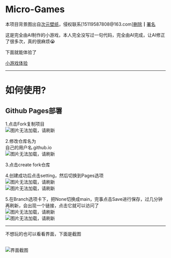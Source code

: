 # Micro-Games

<p>本项目背景图出自<a href="https://www.13th.tech/">次元壁纸</a>，侵权联系[15119587808@163.com]<a href="mailto:15119587808@163.com?subject=侵权问题&body=你好，我是***，你在项目Micro-Games中使用了我创作的图片，请你立刻删除该图片!">删除</a>┃<a href="mailto:15119587808@163.com?subject=侵权问题&body=你好，我是***，你在项目Micro-Games中使用了我创作的图片，请你在项目中给我的图片署名，请署上这个名字：***!">署名</a>
<p>这是完全由AI制作的小游戏，本人完全没写过一句代码，完全由AI完成，让AI修正了很多次，真的很麻烦😭</p>
<p>下面就能体验了</p>
<a href="https://game.mineleng.cn">小游戏体验</a>

***

<h1>如何使用?</h1>
<h2>Github Pages部署</h2>
<p>1.点击Fork复制项目<br><img src="https://s21.ax1x.com/2025/08/10/pVajL4O.jpg" alt="图片无法加载，请刷新"></p>
<p>2.修改仓库名为<br>自己的用户名.github.io<br><img src="https://s21.ax1x.com/2025/08/10/pVajouR.jpg" alt="图片无法加载，请刷新"></p>
<p>3.点击create fork仓库</p>
<p>4.创建成功后点击setting，然后切换到Pages选项<br><img src="https://s21.ax1x.com/2025/08/10/pVajTD1.jpg" alt="图片无法加载，请刷新"><br><img src="https://s21.ax1x.com/2025/08/10/pVaj7Hx.jpg" alt="图片无法加载，请刷新"></p>
<p>5.在Branch选项卡下，把None切换成main，完事点击Save进行保存，过几分钟再刷新，会出现一个链接，点击它就可以访问了<br><img src="https://s21.ax1x.com/2025/08/10/pVajqUK.jpg" alt="图片无法加载，请刷新"><br><img src="https://s21.ax1x.com/2025/08/10/pVajbE6.jpg" alt="图片无法加载，请刷新"></p>

***

<p>不想玩的也可以看看界面，下面是截图<br><br><p>
<img src="https://s21.ax1x.com/2025/08/10/pVaXTk8.jpg" alt="界面截图">
